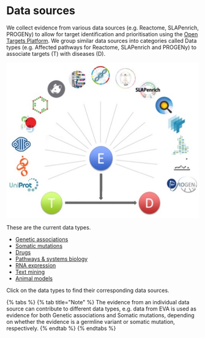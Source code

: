 # Data sources

We collect evidence from various data sources \(e.g. Reactome, SLAPenrich, PROGENy\) to allow for target identification and prioritisation using the [Open Targets Platform](https://www.targetvalidation.org/). We group similar data sources into categories called Data types \(e.g. Affected pathways for Reactome, SLAPenrich and PROGENy\) to associate targets \(T\) with diseases \(D\).

![](../.gitbook/assets/data_sources_may18%20%281%29.jpg)



These are the current data types.

* [Genetic associations](https://docs.targetvalidation.org/data-sources/genetic-associations)
* [Somatic mutations](https://docs.targetvalidation.org/data-sources/somatic-mutations)
* [Drugs](https://docs.targetvalidation.org/data-sources/drugs)
* [Pathways & systems biology](https://docs.targetvalidation.org/data-sources/affected-pathways)
* [RNA expression](https://docs.targetvalidation.org/data-sources/rna-expression)
* [Text mining](https://docs.targetvalidation.org/data-sources/text-mining)
* [Animal models](https://docs.targetvalidation.org/data-sources/animal-models)

Click on the data types to find their corresponding data sources.

{% tabs %}
{% tab title="Note" %}
The evidence from an individual data source can contribute to different data types, e.g. data from EVA is used as evidence for both Genetic associations and Somatic mutations, depending on whether the evidence is a germline variant or somatic mutation, respectively.
{% endtab %}
{% endtabs %}





